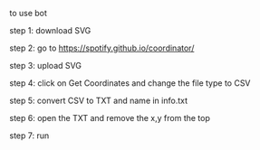 to use bot<p>
step 1: download SVG <p>
step 2: go to https://spotify.github.io/coordinator/<p>
step 3: upload SVG<p>
step 4: click on Get Coordinates and change the file type to CSV<p>
step 5: convert CSV to TXT and name in info.txt<p>
step 6: open the TXT and remove the x,y from the top<p>
step 7: run<p>
